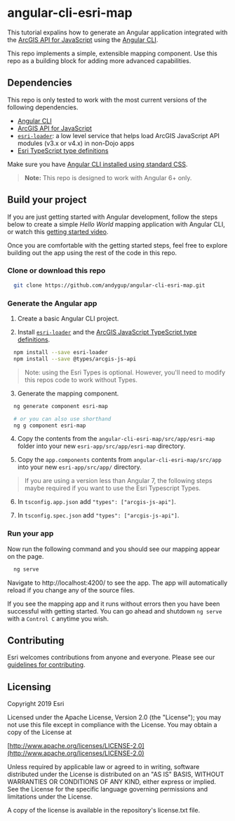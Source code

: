 # angular-cli-esri-map

This tutorial expalins how to generate an Angular application integrated with the [ArcGIS API for JavaScript](https://developers.arcgis.com/javascript) using the [Angular CLI](https://github.com/angular/angular-cli).

This repo implements a simple, extensible mapping component. Use this repo as a building block for adding more advanced capabilities.

## Dependencies

This repo is only tested to work with the most current versions of the following dependencies.

* [Angular CLI](https://github.com/angular/angular-cli)
* [ArcGIS API for JavaScript](https://developers.arcgis.com/javascript/) 
* [`esri-loader`](https://github.com/Esri/esri-loader): a low level service that helps load ArcGIS JavaScript API modules (v3.x or v4.x) in non-Dojo apps
* [Esri TypeScript type definitions](https://github.com/Esri/jsapi-resources/tree/master/4.x/typescript)

Make sure you have [Angular CLI installed using standard CSS](https://cli.angular.io/). 

> **Note:** This repo is designed to work with Angular 6+ only.

## Build your project

If you are just getting started with Angular development, follow the steps below to create a simple _Hello World_ mapping application with Angular CLI, or watch this [getting started video](https://www.youtube.com/watch?v=ZEH9kOwDgx0). 

Once you are comfortable with the getting started steps, feel free to explore building out the app using the rest of the code in this repo.

### Clone or download this repo

```bash
  git clone https://github.com/andygup/angular-cli-esri-map.git
```

### Generate the Angular app

1. Create a basic Angular CLI project. 

2. Install [`esri-loader`](https://github.com/Esri/esri-loader#usage) and the [ArcGIS JavaScript TypeScript type definitions](https://github.com/Esri/jsapi-resources/tree/master/4.x/typescript). 

  ```bash
    npm install --save esri-loader
    npm install --save @types/arcgis-js-api
  ```

  > Note: using the Esri Types is optional. However, you'll need to modify this repos code to work without Types.

3. Generate the mapping component.

  ```bash
    ng generate component esri-map

    # or you can also use shorthand
    ng g component esri-map
  ```

4. Copy the contents from the `angular-cli-esri-map/src/app/esri-map` folder into your new `esri-app/src/app/esri-map` directory.

5. Copy the `app.components` contents from `angular-cli-esri-map/src/app` into your new `esri-app/src/app/` directory.

> If you are using a version less than Angular 7, the following steps maybe required if you want to use the Esri Typescript Types.

6. In `tsconfig.app.json` add `"types": ["arcgis-js-api"]`. 

7. In `tsconfig.spec.json` add `"types": ["arcgis-js-api"]`. 

### Run your app

Now run the following command and you should see our mapping appear on the page.

```bash
  ng serve
```

Navigate to http://localhost:4200/ to see the app. The app will automatically reload if you change any of the source files. 

If you see the mapping app and it runs without errors then you have been successful with getting started. You can go ahead and shutdown `ng serve` with a `Control C` anytime you wish.


## Contributing

Esri welcomes contributions from anyone and everyone. Please see our [guidelines for contributing](https://github.com/esri/contributing).

## Licensing

Copyright 2019 Esri

Licensed under the Apache License, Version 2.0 (the "License"); you may not use this file except in compliance with the License. You may obtain a copy of the License at

[http://www.apache.org/licenses/LICENSE-2.0](http://www.apache.org/licenses/LICENSE-2.0)

Unless required by applicable law or agreed to in writing, software distributed under the License is distributed on an "AS IS" BASIS, WITHOUT WARRANTIES OR CONDITIONS OF ANY KIND, either express or implied. See the License for the specific language governing permissions and limitations under the License.

A copy of the license is available in the repository's license.txt file.
